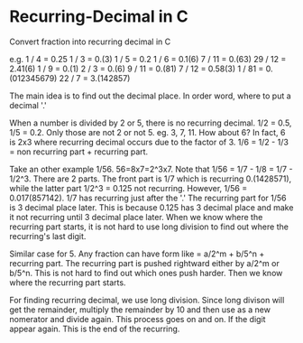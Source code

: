 # Recurring-Decimal in C
Convert fraction into recurring decimal in C

e.g.
1 / 4 = 0.25
1 / 3 = 0.(3)
1 / 5 = 0.2
1 / 6 = 0.1(6)
7 / 11 = 0.(63)
29 / 12 = 2.41(6)
1 / 9 = 0.(1)
2 / 3 = 0.(6)
9 / 11 = 0.(81)
7 / 12 = 0.58(3)
1 / 81 = 0.(012345679)
22 / 7 = 3.(142857)

The main idea is to find out the decimal place. In order word, where to put a decimal '.'

When a number is divided by 2 or 5, there is no recurring decimal. 1/2 = 0.5, 1/5 = 0.2. Only those are not 2 or not 5. eg. 3, 7, 11. How about 6? In fact, 6 is 2x3 where recurring decimal occurs due to the factor of 3. 1/6 = 1/2 - 1/3 = non recurring part + recurring part. 

Take an other example 1/56. 56=8x7=2^3x7. Note that 1/56 = 1/7 - 1/8 = 1/7 - 1/2^3. There are 2 parts. The front part is 1/7 which is recurring 0.(1428571), while the latter part 1/2^3 = 0.125 not recurring. However, 1/56 = 0.017(857142). 1/7 has recurring just after the '.' The recurring part for 1/56 is 3 decimal place later. This is because 0.125 has 3 decimal place and make it not recurring until 3 decimal place later. When we know where the recurring part starts, it is not hard to use long division to find out where the recurring's last digit.

Similar case for 5. Any fraction can have form like = a/2^m + b/5^n + recurring part. The recurring part is pushed rightward either by a/2^m or b/5^n. This is not hard to find out which ones push harder. Then we know where the recurring part starts.

For finding recurring decimal, we use long division. Since long divison will get the remainder, multiply the remainder by 10 and then use as a new nomerator and divide again. This process goes on and on. If the digit appear again. This is the end of the recurring.

